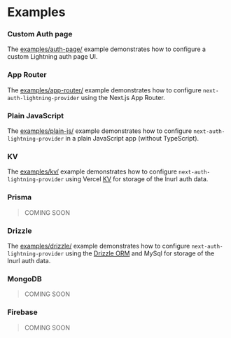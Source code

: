 # Examples

### Custom Auth page

The [examples/auth-page/](https://github.com/jowo-io/next-auth-lightning-provider/tree/main/examples/auth-page) example demonstrates how to configure a custom Lightning auth page UI.

### App Router

The [examples/app-router/](https://github.com/jowo-io/next-auth-lightning-provider/tree/main/examples/app-router) example demonstrates how to configure `next-auth-lightning-provider` using the Next.js App Router.

### Plain JavaScript

The [examples/plain-js/](https://github.com/jowo-io/next-auth-lightning-provider/tree/main/examples/plain-js) example demonstrates how to configure `next-auth-lightning-provider` in a plain JavaScript app (without TypeScript).

### KV

The [examples/kv/](https://github.com/jowo-io/next-auth-lightning-provider/tree/main/examples/kv) example demonstrates how to configure `next-auth-lightning-provider` using Vercel [KV](https://vercel.com/docs/storage/vercel-kv) for storage of the lnurl auth data.

### Prisma

> COMING SOON

### Drizzle

The [examples/drizzle/](https://github.com/jowo-io/next-auth-lightning-provider/tree/main/examples/drizzle) example demonstrates how to configure `next-auth-lightning-provider` using the [Drizzle ORM](https://github.com/drizzle-team/drizzle-orm) and MySql for storage of the lnurl auth data.

### MongoDB

> COMING SOON

### Firebase

> COMING SOON
